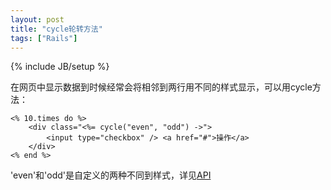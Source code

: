 ```yaml
---
layout: post
title: "cycle轮转方法"
tags: ["Rails"]
---
```

{% include JB/setup %}

在网页中显示数据到时候经常会将相邻到两行用不同的样式显示，可以用cycle方法：

	<% 10.times do %>
		<div class="<%= cycle("even", "odd") ->">
	  		<input type="checkbox" /> <a href="#">操作</a>
		</div>
	<% end %>

'even'和'odd'是自定义的两种不同到样式，详见[API](http://api.rubyonrails.org/?q=cycle)
